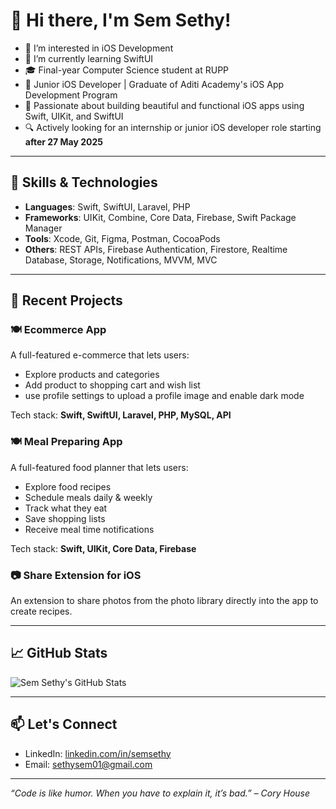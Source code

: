 # 👋 Hi there, I'm Sem Sethy!
- 👀 I’m interested in iOS Development
- 🌱 I’m currently learning SwiftUI
- 🎓 Final-year Computer Science student at RUPP  
- 📱 Junior iOS Developer | Graduate of Aditi Academy's iOS App Development Program  
- 🚀 Passionate about building beautiful and functional iOS apps using Swift, UIKit, and SwiftUI  
- 🔍 Actively looking for an internship or junior iOS developer role starting **after 27 May 2025**

---

## 🔧 Skills & Technologies

- **Languages**: Swift, SwiftUI, Laravel, PHP  
- **Frameworks**: UIKit, Combine, Core Data, Firebase, Swift Package Manager  
- **Tools**: Xcode, Git, Figma, Postman, CocoaPods  
- **Others**: REST APIs, Firebase Authentication, Firestore, Realtime Database, Storage, Notifications, MVVM, MVC

---

## 📱 Recent Projects

### 🍽️ Ecommerce App  
A full-featured e-commerce that lets users:
- Explore products and categories
- Add product to shopping cart and wish list  
- use profile settings to upload a profile image and
enable dark mode

Tech stack: **Swift, SwiftUI, Laravel, PHP, MySQL, API**

### 🍽️ Meal Preparing App  
A full-featured food planner that lets users:
- Explore food recipes  
- Schedule meals daily & weekly  
- Track what they eat  
- Save shopping lists  
- Receive meal time notifications  

Tech stack: **Swift, UIKit, Core Data, Firebase**

### 📷 Share Extension for iOS  
An extension to share photos from the photo library directly into the app to create recipes.

---

## 📈 GitHub Stats

![Sem Sethy's GitHub Stats](https://github-readme-stats.vercel.app/api?username=semsethy&show_icons=true&theme=tokyonight)

---

## 📫 Let's Connect

- LinkedIn: [linkedin.com/in/semsethy](https://www.linkedin.com/in/semsethy)
- Email: [sethysem01@gmail.com](mailto:sethysem01@gmail.com)

---

*“Code is like humor. When you have to explain it, it’s bad.” – Cory House*
